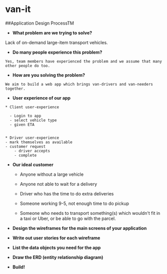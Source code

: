 # van-it

##Application Design ProcessTM

  * **What problem are we trying to solve?**
    
  Lack of on-demand large-item transport vehicles.

   * **Do many people experience this problem?**
   
    Yes, team members have experienced the problem and we assume that many other people do too.

   * **How are you solving the problem?**
   
    We aim to build a web app which brings van-drivers and van-needers together.

   * **User experience of our app**
   
    * Client user-experience
    
      - Login to app
      - select vehicle type
      - given ETA

      
    * Driver user-experience
    - mark themselves as available
    - customer request
        - driver accepts
        - complete
   * **Our ideal customer** 
    
      - Anyone without a large vehicle
    
      - Anyone not able to wait for a delivery
    
      - Driver who has the time to do extra deliveries
    
      - Someone working 9-5, not enough time to do pickup

      - Someone who needs to transport something(s) which wouldn't fit in a taxi or Uber, or be able to go with the parcel.
    
   * **Design the wireframes for the main screens of your application**

   * **Write out user stories for each wireframe**
   
   * **List the data objects you need for the app**
   
   * **Draw the ERD (entity relationship diagram)**
   
   * **Build!**
   
